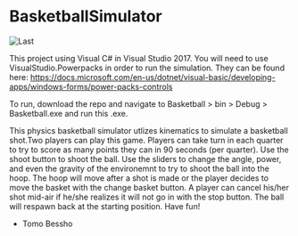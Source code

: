 # BasketballSimulator
![Last](https://img.shields.io/github/last-commit/tzxb018/BasketballSimulator?style=plastic)

This project using Visual C# in Visual Studio 2017. 
You will need to use VisualStudio.Powerpacks in order to run the simulation. 
They can be found here: https://docs.microsoft.com/en-us/dotnet/visual-basic/developing-apps/windows-forms/power-packs-controls

To run, download the repo and navigate to Basketball > bin > Debug > Basketball.exe and run this .exe.

This physics basketball simulator utlizes kinematics to simulate a basketball shot.Two players can play this game. Players can take turn in each quarter to try to score as many points they can in 90 seconds (per quarter). Use the shoot button to shoot the ball. Use the sliders to change the angle, power, and even the gravity of the environemnt to try to shoot the ball into the hoop. The hoop will move after a shot is made or the player decides to move the basket with the change basket button. A player can cancel his/her shot mid-air if he/she realizes it will not go in with the stop button. The ball will respawn back at the starting position. Have fun! 
- Tomo Bessho

